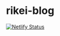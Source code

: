 # rikei-blog

[![Netlify Status](https://api.netlify.com/api/v1/badges/ba6e54e8-ebb1-456e-8adc-7f6bd3cdee20/deploy-status)](https://app.netlify.com/sites/condescending-curran-4025f5/deploys)

